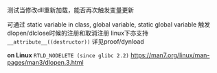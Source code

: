 
测试当修改dll重新加载，能否再次触发变量更新

可通过 static variable in class, global variable, static global variable 触发dlopen/dlclose时候的注册和取消注册
linux下亦支持`__attribute__((destructor))` 详见proof/dynload

**on Linux**
`RTLD_NODELETE (since glibc 2.2)`
https://man7.org/linux/man-pages/man3/dlopen.3.html

